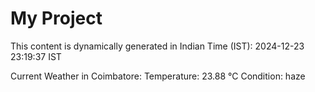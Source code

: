 # My Project

This content is dynamically generated in Indian Time (IST): 2024-12-23 23:19:37 IST


Current Weather in Coimbatore:
Temperature: 23.88 °C
Condition: haze
